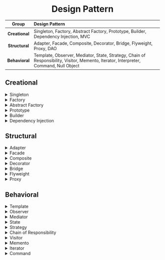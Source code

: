 <h1 align="center">Design Pattern</h1>

|     Group      | Design Pattern                                                                                                                        |
| :------------: | :------------------------------------------------------------------------------------------------------------------------------------ |
| **Creational** | Singleton, Factory, Abstract Factory, Prototype, Builder, Dependency Injection, MVC                                                   |
| **Structural** | Adapter, Facade, Composite, Decorator, Bridge, Flyweight, Proxy, DAO                                                                  |
| **Behavioral** | Template, Observer, Mediator, State, Strategy, Chain of Responsibility, Visitor, Memento, Iterator, Interpreter, Command, Null Object |

<h2>Creational</h2>

<details>
<summary>
Singleton
</summary>

<i><b>Singleton</b> ensure that a class has only one instance, while providing a global access point to this instance.</i>

![](https://refactoring.guru/images/patterns/diagrams/singleton/structure-en.png?id=4e4306d3a90f40d74c7a4d2d2506b8ec)

</details>

<details>
<summary>
Factory
</summary>

<i><b>Factory</b> provides an interface for creating objects in a superclass, but allows subclasses to alter the type of objects that will be created.</i>

![](https://refactoring.guru/images/patterns/diagrams/factory-method/structure.png?id=4cba0803f42517cfe8548c9bc7dc4c9b)

</details>

<details>
<summary>
Abstract Factory
</summary>

<i><b>Abstract Factory</b> creates entire product families without specifying their concrete classes.</i>

![](https://refactoring.guru/images/patterns/diagrams/abstract-factory/structure.png?id=a3112cdd98765406af94595a3c5e7762)

</details>

<details>
<summary>
Prototype
</summary>

<i><b>Prototype</b> allows cloning objects, even complex ones, without coupling to their specific classes.</i>

![](https://refactoring.guru/images/patterns/diagrams/prototype/structure.png?id=088102c5e9785ff45debbbce86f4df81)

</details>

<details>
<summary>
Builder
</summary>

<i><b>Builder</b> allows constructing complex objects step by step.</i>

![](https://refactoring.guru/images/patterns/diagrams/builder/structure.png?id=fe9e23559923ea0657aa5fe75efef333)

</details>

<details>
<summary>Dependency Injection</summary>

1. Create Maven Project.

2. Config Spring Core to file `pom.xml`.

```xml
<dependency>
    <groupId>org.springframework</groupId>
    <artifactId>spring-context</artifactId>
    <version>6.1.4</version>
</dependency>
```

3. From directory `src/main/resources`, create file `application_context.xml`, and config Spring Beans.

```xml
<?xml version="1.0" encoding="UTF-8"?>
<beans xmlns="http://www.springframework.org/schema/beans"
	xmlns:xsi="http://www.w3.org/2001/XMLSchema-instance"
	xsi:schemaLocation="http://www.springframework.org/schema/beans
		https://www.springframework.org/schema/beans/spring-beans.xsd">

	<bean id="..." class="...">
		<!-- collaborators and configuration for this bean go here -->
	</bean>

	<bean id="..." class="...">
		<!-- collaborators and configuration for this bean go here -->
	</bean>

	<!-- more bean definitions go here -->

</beans>
```

4. Init Application Context in use:

```
ApplicationContext context = new ClassPathXmlApplicationContext("application_context.xml");
```

</details>

<h2>Structural</h2>

<details>
<summary>
Adapter
</summary>

<i><b>Adapter</b> allows objects with incompatible interfaces to collaborate.</i>

**Object Adapter:**

![](https://refactoring.guru/images/patterns/diagrams/adapter/structure-object-adapter.png?id=33dffbe3aece294162440c7ddd3d5d4f)

**Class Adapter:**

![](https://refactoring.guru/images/patterns/diagrams/adapter/structure-class-adapter.png?id=e1c60240508146ed3b98ac562cc8e510)

</details>

<details>
<summary>
Facade
</summary>

<i><b>Facade</b> provides a simplified interface to a library, a framework, or any other complex set of classes.</i>

![](https://refactoring.guru/images/patterns/diagrams/facade/structure.png?id=258401362234ac77a2aaf1cde62339e7)

</details>

<details>
<summary>
Composite
</summary>

<i><b>Composite</b> allows composing objects into a tree-like structure and work with the it as if it was a singular object.</i>

![](composite.png)

</details>

<details>
<summary>
Decorator
</summary>

<i><b>Decorator</b> allows adding new behaviors to objects dynamically by placing them inside special wrapper objects, called decorators.</i>

![](https://refactoring.guru/images/patterns/diagrams/decorator/structure.png?id=8c95d894aecce5315cc1b12093a7ea0c)

</details>

<details>
<summary>
Bridge
</summary>

<i><b>Bridge</b> divides business logic or huge class into separate class hierarchies that can be developed independently.</i>

![](https://refactoring.guru/images/patterns/diagrams/bridge/structure-en.png?id=827afa4b40008dc29d26fe0f4d41b9cc)

</details>

<details>
<summary>
Flyweight
</summary>

<i><b>Flyweight</b> allows to fit more objects into the available amount of RAM by sharing common parts of state between multiple objects instead of keeping all of the data in each object.</i>

![](https://refactoring.guru/images/patterns/diagrams/flyweight/structure.png?id=c1e7e1748f957a4792822f902bc1d420)

</details>

<details>
<summary>
Proxy
</summary>

<i><b>Proxy</b> provides an object that acts as a substitute for a real service object used by a client. A proxy receives client requests, does some work (access control, caching, etc.) and then passes the request to a service object.</i>

![](https://refactoring.guru/images/patterns/diagrams/proxy/structure.png?id=f2478a82a84e1a1e512a8414bf1abd1c)

</details>

<h2>Behavioral</h2>
<details>
<summary>
Template
</summary>

<i><b>Template</b> defines the skeleton of an algorithm in the superclass but lets subclasses override specific steps of the algorithm without changing its structure.</i>

![](https://refactoring.guru/images/patterns/diagrams/template-method/structure.png?id=924692f994bff6578d8408d90f6fc459)

</details>

<details>
<summary>
Observer
</summary>

<i><b>Observer</b> defines a subscription mechanism to notify multiple objects about any events that happen to the object they’re observing.</i>

![](https://refactoring.guru/images/patterns/diagrams/observer/structure.png?id=365b7e2b8fbecc8948f34b9f8f16f33c)

</details>

<details>
<summary>
Mediator
</summary>

<i><b>Mediator</b> reduces coupling between components of a program by making them communicate indirectly, through a special mediator object.</i>

![](https://refactoring.guru/images/patterns/diagrams/mediator/structure.png)

</details>

<details>
<summary>
State
</summary>

<i><b>State</b> lets an object alter its behavior when its internal state changes. It appears as if the object changed its class.</i>

![](https://refactoring.guru/images/patterns/diagrams/state/structure-en.png)

</details>

<details>
<summary>
Strategy
</summary>

<i><b>Strategy</b> defines a family of algorithms, put each of them into a separate class, and make their objects interchangeable.</i>

![](https://refactoring.guru/images/patterns/diagrams/strategy/structure.png)

</details>

<details>
<summary>
Chain of Responsibility
</summary>

<i><b>Chain of Responsibility</b> passes requests along a chain of handlers. Upon receiving a request, each handler decides either to process the request or to pass it to the next handler in the chain.</i>

![](https://refactoring.guru/images/patterns/diagrams/chain-of-responsibility/structure.png)

</details>

<details>
<summary>
Visitor
</summary>

<i><b>Visitor</b> separates algorithms from the objects on which they operate.</i>

![](https://refactoring.guru/images/patterns/diagrams/visitor/structure-en.png)

</details>

<details>
<summary>
Memento
</summary>

<i><b>Memento</b> saves and restores the previous state of an object without revealing the details of its implementation.</i>

![](https://refactoring.guru/images/patterns/diagrams/memento/structure1.png)

</details>

<details>
<summary>
Iterator
</summary>

<i><b>Iterator</b> allows sequential traversal through a complex data structure without exposing its internal details.</i>

![](https://refactoring.guru/images/patterns/diagrams/iterator/structure.png)

</details>

<details>
<summary>
Command
</summary>

<i><b>Command</b> turns a request into a stand-alone object that contains all information about the request. This transformation lets you pass requests as a method arguments, delay or queue a request’s execution, and support undoable operations.</i>

![](https://refactoring.guru/images/patterns/diagrams/command/structure.png)

</details>
